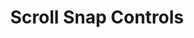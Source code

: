 ---
title: Scroll Snap Controls
description: Add navigation buttons to scroll snap container
external_url: https://github.com/samhermes/scroll-snap-controls
github_url: https://github.com/samhermes/scroll-snap-controls
order: 5
---